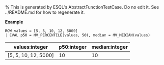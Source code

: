 % This is generated by ESQL's AbstractFunctionTestCase. Do no edit it. See ../README.md for how to regenerate it.

**Example**

```esql
ROW values = [5, 5, 10, 12, 5000]
| EVAL p50 = MV_PERCENTILE(values, 50), median = MV_MEDIAN(values)
```

| values:integer | p50:integer | median:integer |
| --- | --- | --- |
| [5, 5, 10, 12, 5000] | 10 | 10 |


